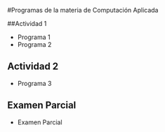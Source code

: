 #Programas de la materia de Computación Aplicada

##Actividad 1
- Programa 1
- Programa 2

## Actividad 2
- Programa 3


## Examen Parcial
- Examen Parcial 
